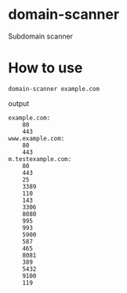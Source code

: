 # domain-scanner
Subdomain scanner

# How to use
```shell
domain-scanner example.com
```

output
```shell
example.com:
    80
    443
www.example.com:
    80
    443
m.testexample.com:
    80
    443
    25
    3389
    110
    143
    3306
    8080
    995
    993
    5900
    587
    465
    8081
    389
    5432
    9100
    119
```